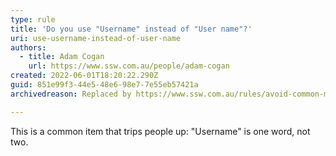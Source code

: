 ```yaml
---
type: rule
title: 'Do you use "Username" instead of "User name"?'
uri: use-username-instead-of-user-name
authors:
  - title: Adam Cogan
    url: https://www.ssw.com.au/people/adam-cogan
created: 2022-06-01T18:20:22.290Z
guid: 851e99f3-44e5-48e6-98e7-7e55eb57421a
archivedreason: Replaced by https://www.ssw.com.au/rules/avoid-common-mistakes

---
```

This is a common item that trips people up: "Username" is one word, not two.

<!--endintro-->
